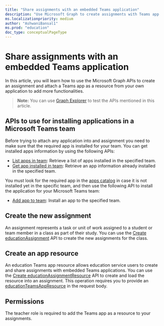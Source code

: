```yaml
---
title: "Share assignments with an embedded Teams application"
description: "Use Microsoft Graph to create assignments with Teams app resource using your own application."
ms.localizationpriority: medium
author: "AshwaniBansal1"
ms.prod: "education"
doc_type: conceptualPageType
---
```


# Share assignments with an embedded Teams application

In this article, you will learn how to use the Microsoft Graph APIs to create an assignment and attach a Teams app as a resource from your own application to add more functionalities.

> **Note:** You can use [Graph Explorer](https://developer.microsoft.com/graph/graph-explorer) to test the APIs mentioned in this article.

## APIs to use for installing applications in a Microsoft Teams team

Before trying to attach any application into and assignment you need to make sure that the required app is installed for your team. You can get installed apps information by using the following APIs:

- [List apps in team](/graph/api/team-list-installedapps): Retrieve a list of apps installed in the specified team.
- [Get app installed in team](/graph/api/team-get-installedapps): Retrieve an app information already installed in the specified team.

You must look for the required app in the [apps catalog](/graph/api/appcatalogs-list-teamsapps) in case it is not installed yet in the specific team, and then use the following API to install the application for your Microsoft Teams team:

- [Add app to team](/graph/api/team-post-installedapps): Install an app to the specified team.

## Create the new assignment

An assignment represents a task or unit of work assigned to a student or team member in a class as part of their study. You can use the [Create educationAssignment](/graph/api/educationclass-post-assignment) API to create the new assignments for the class.

## Create an app resource

An education Teams app resource allows education service users to create and share assignments with embedded Teams applications. You can use the [Create educationAssignmentResource](/graph/api/educationassignment-post-resources#example-7-create-an-educationteamsappresource) API to create and load the resource into an assignment. This operation requires you to provide an [educationTeamsAppResource](/graph/api/resources/educationteamsappresource) in the request body.

## Permissions

The teacher role is required to add the Teams app as a resource to your assignments.
